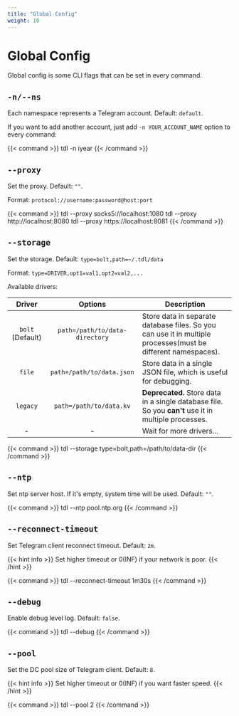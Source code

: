 ```yaml
---
title: "Global Config"
weight: 10
---
```


# Global Config

Global config is some CLI flags that can be set in every command.

## `-n/--ns`

Each namespace represents a Telegram account. Default: `default`.

If you want to add another account, just add `-n YOUR_ACCOUNT_NAME` option to every command:

{{< command >}}
tdl -n iyear
{{< /command >}}

## `--proxy`

Set the proxy. Default: `""`.

Format: `protocol://username:password@host:port`

{{< command >}}
tdl --proxy socks5://localhost:1080
tdl --proxy http://localhost:8080
tdl --proxy https://localhost:8081
{{< /command >}}

## `--storage`

Set the storage. Default: `type=bolt,path=~/.tdl/data`

Format: `type=DRIVER,opt1=val1,opt2=val2,...`

Available drivers:

|      Driver      |            Options             | Description                                                                                                   |
|:----------------:|:------------------------------:|---------------------------------------------------------------------------------------------------------------|
| `bolt` (Default) | `path=/path/to/data-directory` | Store data in separate database files. So you can use it in multiple processes(must be different namespaces). |
|      `file`      |   `path=/path/to/data.json`    | Store data in a single JSON file, which is useful for debugging.                                              |
|     `legacy`     |    `path=/path/to/data.kv`     | **Deprecated.** Store data in a single database file. So you **can't** use it in multiple processes.          |
|        -         |               -                | Wait for more drivers...                                                                                      |

{{< command >}}
tdl --storage type=bolt,path=/path/to/data-dir
{{< /command >}}

## `--ntp`

Set ntp server host. If it's empty, system time will be used. Default: `""`.

{{< command >}}
tdl --ntp pool.ntp.org
{{< /command >}}

## `--reconnect-timeout`

Set Telegram client reconnect timeout. Default: `2m`.

{{< hint info >}}
Set higher timeout or 0(INF) if your network is poor.
{{< /hint >}}

{{< command >}}
tdl --reconnect-timeout 1m30s
{{< /command >}}

## `--debug`

Enable debug level log. Default: `false`.

{{< command >}}
tdl --debug
{{< /command >}}

## `--pool`

Set the DC pool size of Telegram client. Default: `8`.

{{< hint info >}}
Set higher timeout or 0(INF) if you want faster speed.
{{< /hint >}}

{{< command >}}
tdl --pool 2
{{< /command >}}
